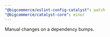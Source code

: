 ```yaml
---
"@bigcommerce/eslint-config-catalyst": patch
"@bigcommerce/catalyst-core": minor
---
```


Manual changes on a dependency bumps.
